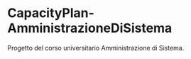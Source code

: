 # CapacityPlan-AmministrazioneDiSistema
Progetto del corso universitario Amministrazione di Sistema.
